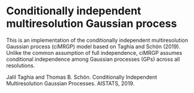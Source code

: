 # Conditionally independent multiresolution Gaussian process

This is an implementation of the conditionally independent multiresolution Gaussian process (ciMRGP) model based on Taghia and Schön (2019). Unlike the common assumption of full independence, ciMRGP assumes conditional independence among Gaussian processes (GPs) across all resolutions. 

Jalil Taghia and Thomas B. Schön. Conditionally Independent Multiresolution Gaussian Processes. AISTATS, 2019.

